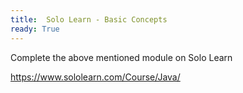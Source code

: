 ```yaml
---
title:  Solo Learn - Basic Concepts  
ready: True
---
```


Complete the above mentioned module on Solo Learn

https://www.sololearn.com/Course/Java/